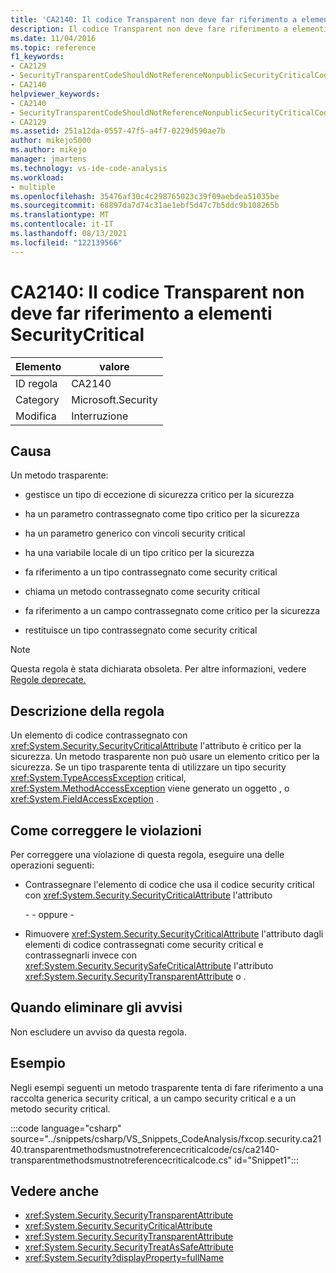 ```yaml
---
title: 'CA2140: Il codice Transparent non deve far riferimento a elementi SecurityCritical'
description: Il codice Transparent non deve fare riferimento a elementi security critical.
ms.date: 11/04/2016
ms.topic: reference
f1_keywords:
- CA2129
- SecurityTransparentCodeShouldNotReferenceNonpublicSecurityCriticalCode
- CA2140
helpviewer_keywords:
- CA2140
- SecurityTransparentCodeShouldNotReferenceNonpublicSecurityCriticalCode
- CA2129
ms.assetid: 251a12da-0557-47f5-a4f7-0229d590ae7b
author: mikejo5000
ms.author: mikejo
manager: jmartens
ms.technology: vs-ide-code-analysis
ms.workload:
- multiple
ms.openlocfilehash: 35476af30c4c298765023c39f09aebdea51035be
ms.sourcegitcommit: 68897da7d74c31ae1ebf5d47c7b5ddc9b108265b
ms.translationtype: MT
ms.contentlocale: it-IT
ms.lasthandoff: 08/13/2021
ms.locfileid: "122139566"
---
```

# <a name="ca2140-transparent-code-must-not-reference-security-critical-items"></a>CA2140: Il codice Transparent non deve far riferimento a elementi SecurityCritical

|Elemento|valore|
|-|-|
|ID regola|CA2140|
|Category|Microsoft.Security|
|Modifica|Interruzione|

## <a name="cause"></a>Causa
Un metodo trasparente:

- gestisce un tipo di eccezione di sicurezza critico per la sicurezza

- ha un parametro contrassegnato come tipo critico per la sicurezza

- ha un parametro generico con vincoli security critical

- ha una variabile locale di un tipo critico per la sicurezza

- fa riferimento a un tipo contrassegnato come security critical

- chiama un metodo contrassegnato come security critical

- fa riferimento a un campo contrassegnato come critico per la sicurezza

- restituisce un tipo contrassegnato come security critical

> [!NOTE]
> Questa regola è stata dichiarata obsoleta. Per altre informazioni, vedere [Regole deprecate.](fxcop-unported-deprecated-rules.md)

## <a name="rule-description"></a>Descrizione della regola

Un elemento di codice contrassegnato con <xref:System.Security.SecurityCriticalAttribute> l'attributo è critico per la sicurezza. Un metodo trasparente non può usare un elemento critico per la sicurezza. Se un tipo trasparente tenta di utilizzare un tipo security <xref:System.TypeAccessException> critical, <xref:System.MethodAccessException> viene generato un oggetto , o <xref:System.FieldAccessException> .

## <a name="how-to-fix-violations"></a>Come correggere le violazioni

Per correggere una violazione di questa regola, eseguire una delle operazioni seguenti:

- Contrassegnare l'elemento di codice che usa il codice security critical con <xref:System.Security.SecurityCriticalAttribute> l'attributo

     \- - oppure -

- Rimuovere <xref:System.Security.SecurityCriticalAttribute> l'attributo dagli elementi di codice contrassegnati come security critical e contrassegnarli invece con <xref:System.Security.SecuritySafeCriticalAttribute> l'attributo <xref:System.Security.SecurityTransparentAttribute> o .

## <a name="when-to-suppress-warnings"></a>Quando eliminare gli avvisi

Non escludere un avviso da questa regola.

## <a name="example"></a>Esempio

Negli esempi seguenti un metodo trasparente tenta di fare riferimento a una raccolta generica security critical, a un campo security critical e a un metodo security critical.

:::code language="csharp" source="../snippets/csharp/VS_Snippets_CodeAnalysis/fxcop.security.ca2140.transparentmethodsmustnotreferencecriticalcode/cs/ca2140-transparentmethodsmustnotreferencecriticalcode.cs" id="Snippet1":::

## <a name="see-also"></a>Vedere anche

- <xref:System.Security.SecurityTransparentAttribute>
- <xref:System.Security.SecurityCriticalAttribute>
- <xref:System.Security.SecurityTransparentAttribute>
- <xref:System.Security.SecurityTreatAsSafeAttribute>
- <xref:System.Security?displayProperty=fullName>
